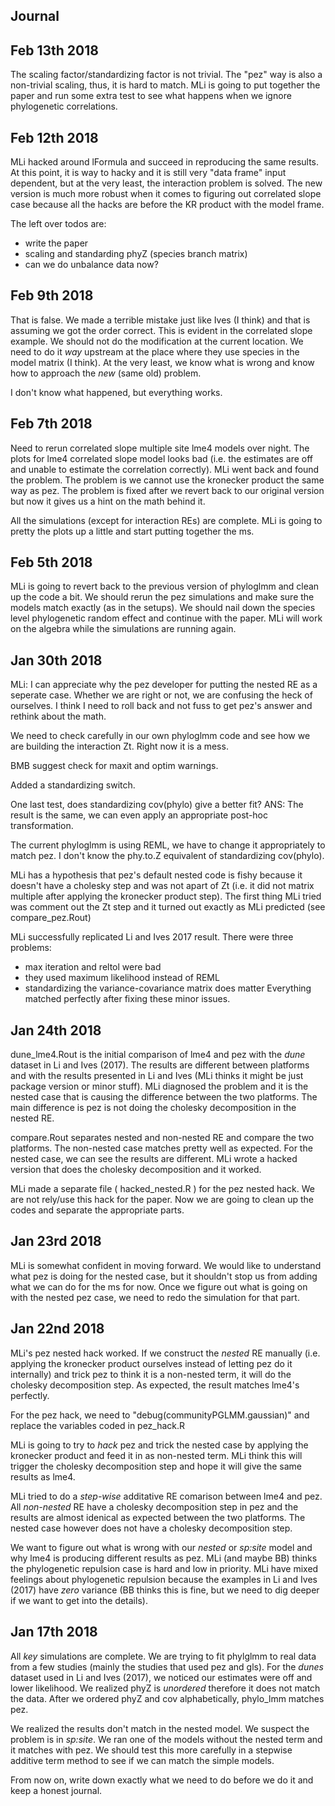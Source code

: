 ## Journal

## Feb 13th 2018

The scaling factor/standardizing factor is not trivial. 
The "pez" way is also a non-trivial scaling, thus, it is hard to match.
MLi is going to put together the paper and run some extra test to see what happens when we ignore phylogenetic correlations.


## Feb 12th 2018

MLi hacked around lFormula and succeed in reproducing the same results. 
At this point, it is way to hacky and it is still very "data frame" input dependent, but at the very least, the interaction problem is solved. 
The new version is much more robust when it comes to figuring out correlated slope case because all the hacks are before the KR product with the model frame.

The left over todos are:
- write the paper
- scaling and standarding phyZ (species branch matrix)
- can we do unbalance data now?


## Feb 9th 2018

That is false. We made a terrible mistake just like Ives (I think) and that is assuming we got the order correct. 
This is evident in the correlated slope example. 
We should not do the modification at the current location.
We need to do it _way_ upstream at the place where they use species in the model matrix (I think).
At the very least, we know what is wrong and know how to approach the _new_ (same old) problem.

I don't know what happened, but everything works.

## Feb 7th 2018

Need to rerun correlated slope multiple site lme4 models over night.
The plots for lme4 correlated slope model looks bad (i.e. the estimates are off and unable to estimate the correlation correctly). 
MLi went back and found the problem. 
The problem is we cannot use the kronecker product the same way as pez. 
The problem is fixed after we revert back to our original version but now it gives us a hint on the math behind it.


All the simulations (except for interaction REs) are complete. 
MLi is going to pretty the plots up a little and start putting together the ms.

## Feb 5th 2018

MLi is going to revert back to the previous version of phyloglmm and clean up the code a bit. 
We should rerun the pez simulations and make sure the models match exactly (as in the setups).
We should nail down the species level phylogenetic random effect and continue with the paper. 
MLi will work on the algebra while the simulations are running again.

## Jan 30th 2018

MLi: I can appreciate why the pez developer for putting the nested RE as a seperate case.
Whether we are right or not, we are confusing the heck of ourselves.
I think I need to roll back and not fuss to get pez's answer and rethink about the math.

We need to check carefully in our own phyloglmm code and see how we are building the interaction Zt.
Right now it is a mess. 

BMB suggest check for maxit and optim warnings.

Added a standardizing switch.

One last test, does standardizing cov(phylo) give a better fit?
ANS: The result is the same, we can even apply an appropriate post-hoc transformation.

The current phyloglmm is using REML, we have to change it appropriately to match pez.
I don't know the phy.to.Z equivalent of standardizing cov(phylo).

MLi has a hypothesis that pez's default nested code is fishy because it doesn't have a cholesky step and was not apart of Zt (i.e. it did not matrix multiple after applying the kronecker product step). 
The first thing MLi tried was comment out the Zt step and it turned out exactly as MLi predicted (see compare_pez.Rout)

MLi successfully replicated Li and Ives 2017 result.
There were three problems:
- max iteration and reltol were bad
- they used maximum likelihood instead of REML
- standardizing the variance-covariance matrix does matter
Everything matched perfectly after fixing these minor issues. 

## Jan 24th 2018

dune_lme4.Rout is the initial comparison of lme4 and pez with the _dune_ dataset in Li and Ives (2017).
The results are different between platforms and with the results presented in Li and Ives (MLi thinks it might be just package version or minor stuff).
MLi diagnosed the problem and it is the nested case that is causing the difference between the two platforms.
The main difference is pez is not doing the cholesky decomposition in the nested RE.

compare.Rout separates nested and non-nested RE and compare the two platforms. 
The non-nested case matches pretty well as expected. 
For the nested case, we can see the results are different. 
MLi wrote a hacked version that does the cholesky decomposition and it worked.


MLi made a separate file ( hacked_nested.R ) for the pez nested hack.
We are not rely/use this hack for the paper.
Now we are going to clean up the codes and separate the appropriate parts. 

## Jan 23rd 2018

MLi is somewhat confident in moving forward. 
We would like to understand what pez is doing for the nested case, but it shouldn't stop us from adding what we can do for the ms for now.
Once we figure out what is going on with the nested pez case, we need to redo the simulation for that part.


## Jan 22nd 2018

MLi's pez nested hack worked. 
If we construct the _nested_ RE manually (i.e. applying the kronecker product ourselves instead of letting pez do it internally) and trick pez to think it is a non-nested term, it will do the cholesky decomposition step. 
As expected, the result matches lme4's perfectly. 

For the pez hack, we need to "debug(communityPGLMM.gaussian)" and replace the variables coded in pez_hack.R

MLi is going to try to _hack_ pez and trick the nested case by applying the kronecker product and feed it in as non-nested term.
MLi think this will trigger the cholesky decomposition step and hope it will give the same results as lme4.

MLi tried to do a _step-wise_ additative RE comarison between lme4 and pez. 
All _non-nested_ RE have a cholesky decomposition step in pez and the results are almost idenical as expected between the two platforms.
The nested case however does not have a cholesky decomposition step.

We want to figure out what is wrong with our _nested_ or _sp:site_ model and why lme4 is producing different results as pez.
MLi (and maybe BB) thinks the phylogenetic repulsion case is hard and low in priority. 
MLi have mixed feelings about phylogenetic repulsion because the examples in Li and Ives (2017) have _zero_ variance (BB thinks this is fine, but we need to dig deeper if we want to get into the details). 


## Jan 17th 2018

All _key_ simulations are complete. We are trying to fit phylglmm to real data from a few studies (mainly the studies that used pez and gls). For the _dunes_ dataset used in Li and Ives (2017), we noticed our estimates were off and lower likelihood. 
We realized phyZ is _unordered_ therefore it does not match the data. After we ordered phyZ and cov alphabetically, phylo_lmm matches pez. 

We realized the results don't match in the nested model. 
We suspect the problem is in _sp:site_. We ran one of the models without the nested term and it matches with pez. 
We should test this more carefully in a stepwise additive term method to see if we can match the simple models.

From now on, write down exactly what we need to do before we do it and keep a honest journal.
